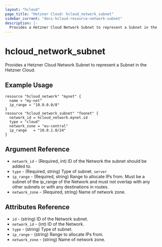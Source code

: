 ```yaml
---
layout: "hcloud"
page_title: "Hetzner Cloud: hcloud_network_subnet"
sidebar_current: "docs-hcloud-resource-network-subnet"
description: |-
  Provides a Hetzner Cloud Network Subnet to represent a Subnet in the Hetzner Cloud.
---
```


# hcloud_network_subnet

 Provides a Hetzner Cloud Network Subnet to represent a Subnet in the Hetzner Cloud.

## Example Usage

```hcl
resource "hcloud_network" "mynet" {
  name = "my-net"
  ip_range = "10.0.0.0/8"
}
resource "hcloud_network_subnet" "foonet" {
  network_id = hcloud_network.mynet.id
  type = "cloud"
  network_zone = "eu-central"
  ip_range   = "10.0.1.0/24"
}

```

## Argument Reference

- `network_id` - (Required, int) ID of the Network the subnet should be added to.
- `type` - (Required, string) Type of subnet. `server`
- `ip_range` - (Required, string) Range to allocate IPs from. Must be a subnet of the ip_range of the Network and must not overlap with any other subnets or with any destinations in routes.
- `network_zone` - (Required, string) Name of network zone.

## Attributes Reference

- `id` - (string) ID of the Network subnet.
- `network_id` - (int) ID of the Network.
- `type` - (string) Type of subnet.
- `ip_range` - (string) Range to allocate IPs from.
- `network_zone` - (string) Name of network zone.
